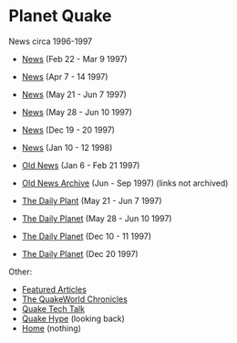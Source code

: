 # Planet Quake

News circa 1996-1997

* [News](https://web.archive.org/web/19970208052149/planetquake.com) (Feb 22 - Mar 9 1997)
* [News](https://web.archive.org/web/19970414103422/http://www.planetquake.com:80/) (Apr 7 - 14 1997)
* [News](https://web.archive.org/web/19970607132605/http://www.planetquake.com:80/) (May 21 - Jun 7 1997)
* [News](https://web.archive.org/web/19970611031044/http://www.planetquake.com:80/) (May 28 - Jun 10 1997)
* [News](https://web.archive.org/web/19971221104423/http://planetquake.com:80/) (Dec 19 - 20 1997)
* [News](https://web.archive.org/web/19980113012051/http://www.planetquake.com:80/) (Jan 10 - 12 1998)

* [Old News](https://web.archive.org/web/19970309225427/http://www.planetquake.com/oldnews.shtm) (Jan 6 - Feb 21 1997)
* [Old News Archive](https://web.archive.org/web/19980113014728/http://www.planetquake.com/oldnews.shtml) (Jun - Sep 1997) (links not archived)

* [The Daily Plant](https://web.archive.org/web/19970607132626/http://www.planetquake.com:80/main.shtml) (May 21 - Jun 7 1997)
* [The Daily Planet](https://web.archive.org/web/19970611041236/http://www.planetquake.com:80/main.shtml) (May 28 - Jun 10  1997)
* [The Daily Planet](https://web.archive.org/web/19971211222743/http://www.planetquake.com:80/main.shtml) (Dec 10 - 11 1997)
* [The Daily Planet](https://web.archive.org/web/19971221104450/http://planetquake.com:80/main.shtml) (Dec 20 1997)


Other:

* [Featured Articles](https://web.archive.org/web/19970611180906/http://www.planetquake.com:80/Articles/)
* [The QuakeWorld Chronicles](https://web.archive.org/web/19970414104116/http://www.planetquake.com:80/Articles/QW040997.shtm)
* [Quake Tech Talk](https://web.archive.org/web/19970414104203/http://www.planetquake.com:80/Articles/lbtt001.shtm)
* [Quake Hype](https://web.archive.org/web/19970414104145/http://www.planetquake.com:80/Articles/hype.shtm) (looking back)
* [Home](https://web.archive.org/web/19961229150146/http://www.planetquake.com:80/) (nothing)


